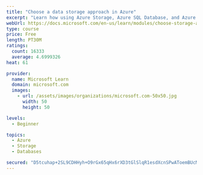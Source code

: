 ```yaml
---
title: "Choose a data storage approach in Azure"
excerpt: "Learn how using Azure Storage, Azure SQL Database, and Azure Cosmos DB - or a combination of them - for your business scenario is the best way to get the most performant solution."
webUrl: https://docs.microsoft.com/en-us/learn/modules/choose-storage-approach-in-azure/
type: course
price: Free
length: PT30M
ratings:
  count: 16333
  average: 4.6999326
heat: 61

provider:
  name: Microsoft Learn
  domain: microsoft.com
  images:
    - url: /assets/images/organizations/microsoft.com-50x50.jpg
      width: 50
      height: 50

levels:
  - Beginner

topics:
  - Azure
  - Storage
  - Databases

secured: "D5tcuhap+2SL9CDHHyh+O9rGx65qHx6rXD3tGlSlqR1esdXcnSPwAToemBUcM1/hozIWHHMpan7wgyg36R3PRo4NYVuqexL/GVVwCsoOxnpyyJQAKPMmoyEy+NSdDnvfhgjPbVw31ztImsowMfWr2J9rFSDt+Mr2JarlcWGriiqhAm5YE1iJrSPv5ajLvk+hoXDdNs1b+XtDsJjCMNPqlPo61h5M3DdWTOBEQ4LYfYm1eFJZ4izlRWDj6FNEqgXpjIKJ4LQhsoAg+96q7KqKS8EvTnv1X8gfls6UD1/o56SSQ6HHUyh2C6iTHs70B4a1DUeJHljfO6cmZAGFdJlCWKqtHcP8hWUb12VC0GzBxMcLrHNZngtHY3YwshfP3I00iE+tGkrbnXNenQ2pT7nc5rvi6mb4K7s7/9/MVBtTmFNu7/23GBqm2PTcdVKEeG1H;eZkw7l0TSy5vnPYDvGnw6Q=="
---
```


